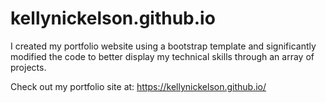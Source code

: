 # kellynickelson.github.io

I created my portfolio website using a bootstrap template and significantly modified the code to better display my technical skills through an array of projects.

Check out my portfolio site at: https://kellynickelson.github.io/
